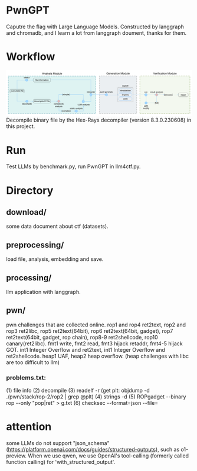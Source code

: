 # PwnGPT
Caputre the flag with Large Language Models. Constructed by langgraph and chromadb, and I learn a lot from langgraph doument, thanks for them.

# Workflow
![workflow](./assert/workflow.png)
Decompile binary file by the Hex-Rays decompiler (version 8.3.0.230608) in this project.

# Run
Test LLMs by benchmark.py, run PwnGPT in llm4ctf.py.

# Directory
## download/
some data document about ctf (datasets).

## preprocessing/ 
load file, analysis, embedding and save.

## processing/ 
llm application with langgraph.

## pwn/ 
pwn challenges that are collected online. 
rop1 and rop4 ret2text, rop2 and rop3 ret2libc, 
rop5 ret2text(64bit), rop6 ret2text(64bit, gadget), rop7 ret2text(64bit, gadget, rop chain), rop8-9 ret2shellcode, rop10 canary(ret2libc).
fmt1 write, fmt2 read, fmt3 hijack retaddr, fmt4-5 hijack GOT.
int1 Integer Overflow and ret2text, int1 Integer Overflow and ret2shellcode.
heap1 UAF, heap2 heap overflow. (heap challenges with libc are too difficult to llm)
### problems.txt: 
(1) file info (2) decompile (3) readelf -r  (get plt: objdump -d ./pwn/stack/rop-2/rop2 | grep @plt) (4) strings -d (5) ROPgadget --binary rop --only "pop|ret" > g.txt (6) checksec --format=json --file=

# attention
some LLMs do not support "json_schema" (https://platform.openai.com/docs/guides/structured-outputs), such as o1-preview. When we use qwen, we use OpenAI's tool-calling (formerly called function calling) for 'with_structured_output'.